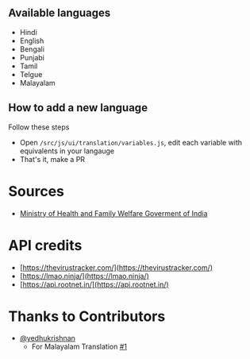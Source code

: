## Available languages
- Hindi
- English
- Bengali
- Punjabi
- Tamil
- Telgue
- Malayalam

## How to add a new language 
    
Follow these steps
- Open `/src/js/ui/translation/variables.js`, edit each variable with equivalents in your langauge
- That's it, make a PR

# Sources
- [Ministry of Health and Family Welfare Goverment of India](https://www.mohfw.gov.in/)

# API credits
- [https://thevirustracker.com/](https://thevirustracker.com/)
- [https://lmao.ninja/](https://lmao.ninja/)
- [https://api.rootnet.in/](https://api.rootnet.in/)

# Thanks to Contributors
- [@yedhukrishnan](https://github.com/yedhukrishnan)
    - For Malayalam Translation [#1](https://github.com/rajchandra3/fight-corona/pull/1)

